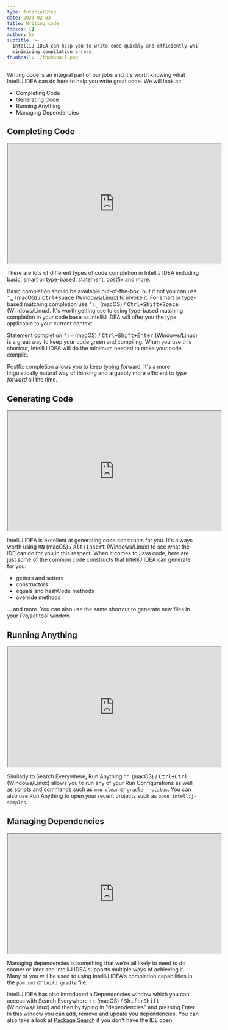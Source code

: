 ```yaml
---
type: TutorialStep
date: 2023-02-03
title: Writing code
topics: []
author: hs
subtitle: >-
  IntelliJ IDEA can help you to write code quickly and efficiently while
  minimising compilation errors.
thumbnail: ./thumbnail.png
---
```


Writing code is an integral part of our jobs and it's worth knowing what IntelliJ IDEA can do here to help you write great code. We will look at:

- Completing Code
- Generating Code
- Running Anything
- Managing Dependencies

## Completing Code

<iframe width="560" height="315" src="https://www.youtube.com/embed/K51K5Jc_MGc" >
</iframe>

There are lots of different types of code completion in IntelliJ IDEA including [basic](https://www.jetbrains.com/help/idea/auto-completing-code.html#basic_completion), [smart or type-based](https://www.jetbrains.com/help/idea/auto-completing-code.html#smart_type_matching_completion), [statement](https://www.jetbrains.com/help/idea/auto-completing-code.html#statements_completion), [postfix](https://www.jetbrains.com/help/idea/auto-completing-code.html#postfix_completion) and [more](https://www.jetbrains.com/help/idea/auto-completing-code.html).

Basic completion should be available out-of-the-box, but if not you can use <kbd>⌃␣</kbd> (macOS) / <kbd>Ctrl+Space</kbd> (Windows/Linux) to invoke it. For smart or type-based matching completion use <kbd>⌃⇧␣</kbd> (macOS) / <kbd>Ctrl+Shift+Space</kbd> (Windows/Linux). It's worth getting use to using type-based matching completion in your code base as IntelliJ IDEA will offer you the type applicable to your current context.

Statement completion <kbd>⌃⇧⏎</kbd> (macOS) / <kbd>Ctrl+Shift+Enter</kbd> (Windows/Linux) is a great way to keep your code green and compiling. When you use this shortcut, IntelliJ IDEA will do the minimum needed to make your code compile.

Postfix completion allows you to keep typing forward. It's a more linguistically natural way of thinking and arguably more efficient to _type forward_ all the time.

## Generating Code

<iframe width="560" height="315" src="https://www.youtube.com/embed/4jAXV67MRyA" >
</iframe>

IntelliJ IDEA is excellent at generating code constructs for you. It's always worth using <kbd>⌘N</kbd> (macOS) / <kbd>Alt+Insert</kbd> (Windows/Linux) to see what the IDE can do for you in this respect. When it comes to Java code, here are just some of the common code constructs that IntelliJ IDEA can generate for you:

- getters and setters
- constructors
- equals and hashCode methods
- override methods

... and more. You can also use the same shortcut to generate new files in your _Project_ tool window.

## Running Anything

<iframe width="560" height="315" src="https://www.youtube.com/embed/VFV-iaJCI1c" >
</iframe>

Similarly to Search Everywhere, Run Anything <kbd>⌃⌃</kbd> (macOS) / <kbd>Ctrl+Ctrl</kbd> (Windows/Linux) allows you to run any of your Run Configurations as well as scripts and commands such as `mvn clean` or `gradle --status`. You can also use Run Anything to open your recent projects such as `open intellij-samples`.

## Managing Dependencies

<iframe width="560" height="315" src="https://www.youtube.com/embed/4-TO8pNIuks" >
</iframe>

Managing dependencies is something that we're all likely to need to do sooner or later and IntelliJ IDEA supports multiple ways of achieving it. Many of you will be used to using IntelliJ IDEA's completion capabilities in the `pom.xml` or `build.gradle` file.

IntelliJ IDEA has also introduced a Dependencies window which you can access with Search Everywhere <kbd>⇧⇧</kbd> (macOS) / <kbd>Shift+Shift</kbd> (Windows/Linux) and then by typing in "dependencies" and pressing Enter. In this window you can add, remove and update you dependencies. You can also take a look at [Package Search](https://package-search.jetbrains.com/) if you don't have the IDE open.
